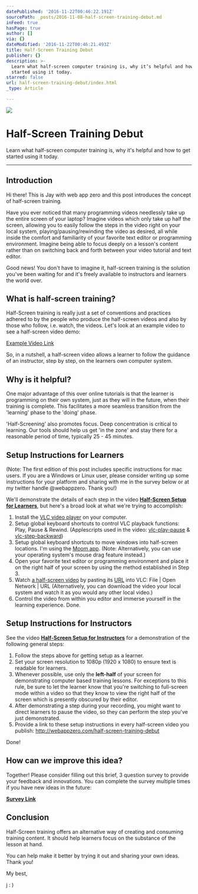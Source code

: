 ```yaml
---
datePublished: '2016-11-22T00:46:22.191Z'
sourcePath: _posts/2016-11-08-half-screen-training-debut.md
inFeed: true
hasPage: true
author: []
via: {}
dateModified: '2016-11-22T00:46:21.493Z'
title: Half-Screen Training Debut
publisher: {}
description: >-
  Learn what half-screen computer training is, why it’s helpful and how to get
  started using it today.
starred: false
url: half-screen-training-debut/index.html
_type: Article

---
```

![](https://the-grid-user-content.s3-us-west-2.amazonaws.com/b843e4bd-1857-4479-bf41-564ab4d74dc2.jpg)

# Half-Screen Training Debut

Learn what half-screen computer training is, why it's helpful and how to get started using it today.

---

## Introduction

Hi there! This is Jay with web app zero and this post introduces the concept of half-screen training.

Have you ever noticed that many programming videos needlessly take up the entire screen of your laptop? Imagine videos which only take up half the screen, allowing you to easily follow the steps in the video right on your local system, playing/pausing/rewinding the video as desired, all while inside the comfort and familiarity of your favorite text editor or programming environment. Imagine being able to focus deeply on a lesson's content rather than on switching back and forth between your video tutorial and text editor.

Good news! You don't have to imagine it, half-screen training is the solution you've been waiting for and it's freely available to instructors and learners the world over.

## What is half-screen training?

Half-Screen training is really just a set of conventions and practices adhered to by the people who produce the half-screen videos and also by those who follow, i.e. watch, the videos. Let's look at an example video to see a half-screen video demo:

[Example Video Link][0]

So, in a nutshell, a half-screen video allows a learner to follow the guidance of an instructor, step by step, on the learners own computer system.

## Why is it helpful?

One major advantage of this over online tutorials is that the learner is programming on their own system, just as they will in the future, when their training is complete. This facilitates a more seamless transition from the 'learning' phase to the 'doing' phase.

'Half-Screening' also promotes focus. Deep concentration is critical to learning. Our tools should help us get 'in the zone' and stay there for a reasonable period of time, typically 25 - 45 minutes.

## Setup Instructions for Learners

(Note: The first edition of this post includes specific instructions for mac users. If you are a Windows or Linux user, please consider writing up some instructions for your platform and sharing with me in the survey below or at my twitter handle @webappzero. Thank you!)

We'll demonstrate the details of each step in the video **[Half-Screen Setup for Learners][1]**, but here's a broad look at what we're trying to accomplish:

1. Install the [VLC video player][2] on your computer.
2. Setup global keyboard shortcuts to control VLC playback functions: Play, Pause & Rewind. (Applescripts used in the video: [vlc-play-pause][3] & [vlc-step-backward][4])
3. Setup global keyboard shortcuts to move windows into half-screen locations. I'm using the [Moom app][5]. (Note: Alternatively, you can use your operating system's mouse drag feature instead.)
4. Open your favorite text editor or programming environment and place it on the right half of your screen by using the method established in Step 3\.
5. Watch [a half-screen video][6] by pasting its [URL][7] into VLC: File | Open Network | URL (Alternatively, you can download the video your local system and watch it as you would any other local video.)
6. Control the video from within you editor and immerse yourself in the learning experience. Done.

## Setup Instructions for Instructors

See the video **[Half-Screen Setup for Instructors][8]** for a demonstration of the following general steps:

1. Follow the steps above for getting setup as a learner.
2. Set your screen resolution to 1080p (1920 x 1080) to ensure text is readable for learners.
3. Whenever possible, use only the **left-half** of your screen for demonstrating computer based training lessons. For exceptions to this rule, be sure to let the learner know that you're switching to full-screen mode within a video so that they know to view the right half of the screen which is presently obscured by their editor.
4. After demonstrating a step during your recording, you might want to direct learners to pause the video, so they can perform the step you've just demonstrated.
5. Provide a link to these setup instructions in every half-screen video you publish: http://webappzero.com/half-screen-training-debut

Done!

## How can _we_ improve this idea?

Together! Please consider filling out this brief, 3 question survey to provide your feedback and innovations. You can complete the survey multiple times if you have new ideas in the future:

**[Survey Link][9]**

## Conclusion

Half-Screen training offers an alternative way of creating and consuming training content. It should help learners focus on the substance of the lesson at hand.

You can help make it better by trying it out and sharing your own ideas. Thank you!

My best,

j : )

[0]: https://youtu.be/WpFbP0kHnlc?t=1m6s "Video: Half-Screen Training Introduction"
[1]: https://youtu.be/esflnA2Ts4w "Video: Half-Screen Setup for Learners"
[2]: https://www.videolan.org/vlc/index.html "VLC Video Player Homepage"
[3]: https://gist.github.com/webappzero/98a7fc22efdec8d4e1c4a7f3a19f9a6d "VLC Play Pause AppleScript"
[4]: https://gist.github.com/webappzero/983f4e1553efa6dafa22f2d0e8fd531e "VLC Step Backward AppleScript"
[5]: https://manytricks.com/moom/ "Moom"
[6]: https://youtu.be/umOFZ69iNmc "Sample Half-Screen Video"
[7]: http://foldoc.org/url "URL Definition"
[8]: https://youtu.be/CEAY5JDYZQQ "Video: Half-Screen Training for Instructors"
[9]: https://goo.gl/forms/1aEHNJOHwPHKlVYy1 "Half-Screen Survey"